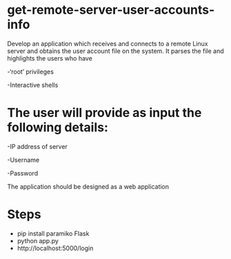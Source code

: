 # get-remote-server-user-accounts-info


Develop an application which receives and connects to a remote Linux server and obtains the user
account file on the system. It parses the file and highlights the users who have

-‘root’ privileges

-Interactive shells

# The user will provide as input the following details:
-IP address of server

-Username

-Password

The application should be designed as a web application

# Steps 

- pip install paramiko Flask
- python app.py
- http://localhost:5000/login

